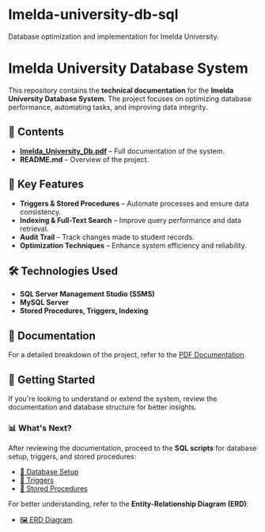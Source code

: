 # Imelda-university-db-sql
Database optimization and implementation for Imelda University.
# Imelda University Database System  

This repository contains the **technical documentation** for the **Imelda University Database System**. The project focuses on optimizing database performance, automating tasks, and improving data integrity.  

## 📂 Contents  
- **[Imelda_University_Db.pdf](./)** – Full documentation of the system.  
- **README.md** – Overview of the project.  

## 📌 Key Features  
- **Triggers & Stored Procedures** – Automate processes and ensure data consistency.  
- **Indexing & Full-Text Search** – Improve query performance and data retrieval.  
- **Audit Trail** – Track changes made to student records.  
- **Optimization Techniques** – Enhance system efficiency and reliability.  

## 🛠 Technologies Used  
- **SQL Server Management Studio (SSMS)**  
- **MySQL Server**  
- **Stored Procedures, Triggers, Indexing**  

## 📖 Documentation  
For a detailed breakdown of the project, refer to the [PDF Documentation](./Imelda_University_DB.pdf).  

## 🚀 Getting Started  
If you're looking to understand or extend the system, review the documentation and database structure for better insights.  
### 📊 What's Next?  
After reviewing the documentation, proceed to the **SQL scripts** for database setup, triggers, and stored procedures:  

- [📜 Database Setup](./database_setup.sql)  
- [📜 Triggers](./triggers.sql)  
- [📜 Stored Procedures](./stored_procedures.sql)  

For better understanding, refer to the **Entity-Relationship Diagram (ERD)**:  
- [🖼️ ERD Diagram](./ImeldaUniversity_ERD.png)  
  
